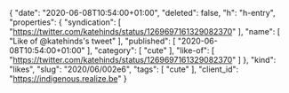 {
  "date": "2020-06-08T10:54:00+01:00",
  "deleted": false,
  "h": "h-entry",
  "properties": {
    "syndication": [
      "https://twitter.com/katehinds/status/1269697161329082370"
    ],
    "name": [
      "Like of @katehinds's tweet"
    ],
    "published": [
      "2020-06-08T10:54:00+01:00"
    ],
    "category": [
      "cute"
    ],
    "like-of": [
      "https://twitter.com/katehinds/status/1269697161329082370"
    ]
  },
  "kind": "likes",
  "slug": "2020/06/002e6",
  "tags": [
    "cute"
  ],
  "client_id": "https://indigenous.realize.be"
}
